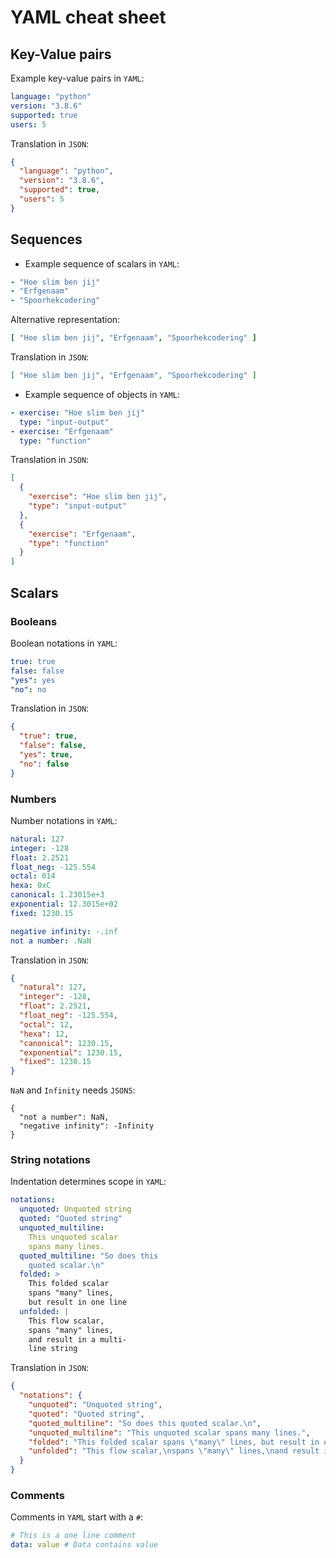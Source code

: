 # YAML cheat sheet

## Key-Value pairs

Example key-value pairs in `YAML`:
```yaml
language: "python"
version: "3.8.6"
supported: true
users: 5
```

Translation in `JSON`:
```json
{
  "language": "python",
  "version": "3.8.6",
  "supported": true,
  "users": 5
}
```

## Sequences

- Example sequence of scalars in `YAML`:
```yaml
- "Hoe slim ben jij"
- "Erfgenaam"
- "Spoorhekcodering"
```

Alternative representation:
```yaml
[ "Hoe slim ben jij", "Erfgenaam", "Spoorhekcodering" ]
```

Translation in `JSON`:
```json
[ "Hoe slim ben jij", "Erfgenaam", "Spoorhekcodering" ]
```

- Example sequence of objects in `YAML`:
```yaml
- exercise: "Hoe slim ben jij"
  type: "input-output"
- exercise: "Erfgenaam"
  type: "function"
```

Translation in `JSON`:
```json
[
  {
    "exercise": "Hoe slim ben jij",
    "type": "input-output"
  },
  {
    "exercise": "Erfgenaam",
    "type": "function"
  }
]
```
## Scalars

### Booleans
Boolean notations in `YAML`:
```yaml
true: true
false: false
"yes": yes
"no": no
```

Translation in `JSON`:
```json
{
  "true": true,
  "false": false,
  "yes": true,
  "no": false
}
```

### Numbers
Number notations in `YAML`:
```yaml
natural: 127
integer: -128
float: 2.2521
float_neg: -125.554
octal: 014
hexa: 0xC
canonical: 1.23015e+3
exponential: 12.3015e+02
fixed: 1230.15
```
```yaml
negative infinity: -.inf
not a number: .NaN
```

Translation in `JSON`:
```json
{
  "natural": 127,
  "integer": -128,
  "float": 2.2521,
  "float_neg": -125.554,
  "octal": 12,
  "hexa": 12,
  "canonical": 1230.15,
  "exponential": 1230.15,
  "fixed": 1230.15
}
```
`NaN` and `Infinity` needs `JSON5`:
```json5
{
  "not a number": NaN,
  "negative infinity": -Infinity
}
```

### String notations
Indentation determines scope in `YAML`:
```yaml
notations:
  unquoted: Unquoted string
  quoted: "Quoted string"
  unquoted_multiline:
    This unquoted scalar
    spans many lines.
  quoted_multiline: "So does this
    quoted scalar.\n"
  folded: >
    This folded scalar
    spans "many" lines,
    but result in one line
  unfolded: |
    This flow scalar,
    spans "many" lines,
    and result in a multi-
    line string
```

Translation in `JSON`:
```json
{
  "notations": {
    "unquoted": "Unquoted string",
    "quoted": "Quoted string",
    "quoted_multiline": "So does this quoted scalar.\n",
    "unquoted_multiline": "This unquoted scalar spans many lines.",
    "folded": "This folded scalar spans \"many\" lines, but result in one line\n",
    "unfolded": "This flow scalar,\nspans \"many\" lines,\nand result in a multi-\nline string"
  }
}
```

### Comments
Comments in `YAML` start with a `#`:
```yaml
# This is a one line comment
data: value # Data contains value
```
